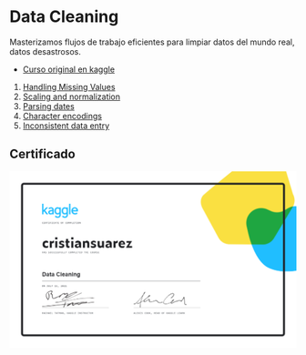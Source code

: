 # Data Cleaning

Masterizamos flujos de trabajo eficientes para limpiar datos del mundo real, datos desastrosos.

- [Curso original en kaggle][data-cleaning]

1. [Handling Missing Values](./01-handling-missing-values)
2. [Scaling and normalization](./02-scaling-and-normalization)
3. [Parsing dates](./03-parsing-dates)
4. [Character encodings](./04-character-encodings)
5. [Inconsistent data entry](./05-inconsistent-data-entry)

## Certificado

[![Certificado Data Cleaning](cristiansuarez-Data-Cleaning.png)][certificate]

<!-- LINKS -->
[data-cleaning]:https://www.kaggle.com/learn/data-cleaning
[certificate]:https://www.kaggle.com/learn/certification/cristiansuarez/data-cleaning
